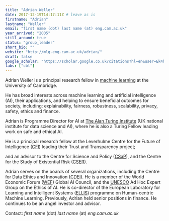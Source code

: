 ```yaml
---
title: "Adrian Weller"
date: 2017-12-19T14:17:11Z # leave as is
firstname: "Adrian"
lastname: "Weller"
email: "first name (dot) last name (at) eng.cam.ac.uk"
year_arrived: "2005"
still_around: true
status: "group_leader"
short_bio: ""
website: "http://mlg.eng.cam.ac.uk/adrian/"
draft: false
google_scholar: "https://scholar.google.co.uk/citations?hl=en&user=Ek4hM10AAAAJ"
labs: ["cbl"]
---
```

Adrian Weller is a principal research fellow in  [machine learning](http://mlg.eng.cam.ac.uk/) at the University of Cambridge. 

<!--, in the Computational and Biological
Learning Lab. <!--, advised by Prof Zoubin Ghahramani. 
<!-- He received a PhD in computer science (machine learning) at
Columbia University, advised by Prof Tony Jebara.
<BR><BR>
-->

<!--Much of his work relates to graphical models but he-->
He has broad interests across machine learning and artificial intelligence (AI), their applications, and helping to ensure beneficial outcomes for society, including: explainability, fairness, robustness, scalability, privacy, safety, ethics and finance. 

<!--their implications for society, including: <!-- finance, anything on intelligence (natural or artificial),-- scalability, reliability, interpretability, fairness, privacy, ethics, safety and finance. <!--networks, deep learning, reinforcement learning, music, safety and methods for big data.-->  

Adrian is Programme Director for AI at [The Alan Turing Institute](https://www.turing.ac.uk/) (UK national institute for data science and AI), where he is also a Turing Fellow leading work on safe and ethical AI. 

<!--a group on Fairness, Transparency and Privacy.--> 
He is a principal research fellow at the Leverhulme Centre for the Future of Intelligence ([CFI](http://lcfi.ac.uk/)) leading their Trust and Transparency project;

<!-- the David MacKay Newton research fellow at <a href="https://www.darwin.cam.ac.uk/">Darwin College</a>; -->
and an advisor to the Centre for Science and Policy ([CSaP](http://www.csap.cam.ac.uk/)), and the Centre for the Study of Existential Risk ([CSER](http://cser.org/)).    

<!--
<BR><BR>
I have TA'd and then taught the Masters level machine learning course at Columbia (see <a href="http://www.cs.columbia.edu/~coms4771/">here</a>), which was a great experience.
-->  

Adrian serves on the boards of several organizations, including the Centre for Data Ethics and Innovation ([CDEI](https://www.gov.uk/government/groups/centre-for-data-ethics-and-innovation-cdei)). 
He is a member of the World Economic Forum ([WEF](https://www.weforum.org/)) Global AI Council, and the  [UNESCO](https://en.unesco.org/news/unesco-appoints-international-expert-group-draft-global-recommendation-ethics-ai) Ad Hoc Expert Group on the Ethics of AI. He is co-director of the European Laboratory for Learning and Intelligent Systems ([ELLIS](https://ellis.eu/en)) programme on Human-centric Machine Learning. 
Previously, Adrian held senior positions in finance. He continues to be an angel investor and advisor.


Contact:  _first name_ (dot) _last name_
(at) _eng.cam.ac.uk_

<!--, where (dot) means "." and (at) means the @ sign.-->  